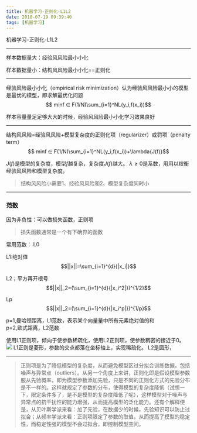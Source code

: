 ```yaml
---
title: 机器学习-正则化-L1L2
date: 2018-07-19 09:39:40
tags: [机器学习]
---
```


机器学习-正则化-L1L2

<!--more-->


---
样本数据量大：经验⻛风险最⼩小化

样本数据量小：结构⻛风险最⼩小化==正则化

---

经验风险最⼩小化（empirical risk minimization）认为经验⻛风险最⼩小的模型是最优的模型，即求解最优化问题
$$ minf ∈ F(1/N)\sum_{i=1}^NL(y_i,f(x_i))$$

样本容量量⾜足够⼤大的时候，经验⻛风险最⼩小化学习效果良好

---
结构⻛风险=经验⻛风险+模型复杂度的正则化项（regularizer）或罚项（penalty term）
$$ minf ∈ F(1/N)\sum_{i=1}^NL(y_i,f(x_i))+\lambda{J(f)}$$

$J(f)$是模型的复杂度，模型$f$越复杂，复杂度$J(f)$越大。
$\lambda ≥ 0$是系数，⽤用以权衡经验⻛风险和模型复杂度。
>结构⻛风险⼩需要1、经验⻛风险和2、模型复杂度同时⼩

---
### 范数
因为非负性：可以做损失函数，正则项
>损失函数通常是⼀个有下确界的函数

常用范数：
L0

L1:绝对值
$$||x||=\sum_{i=1}^{d}{|x_i|}$$

L2；平方再开根号
$$||x||_2=(\sum_{i=1}^{d}{|x_i^2|})^{1/2}$$

Lp
$$||x||_2=(\sum_{i=1}^{d}{|x_i^p|})^{1/p}$$

p=1,曼哈顿距离，L1范数，表示某个向量量中所有元素绝对值的和<br>
p=2,欧式距离，L2范数

使用L1正则项，倾向于使参数稀疏化，使用L2正则项，使参数稠密的接近于0。
![](http://p3qhnc0eg.bkt.clouddn.com/blog/img/L1L21.png)
L1正则是菱形，参数的交点都落在坐标轴上，实现稀疏化。
L2是圆形，

---

>正则项是为了降低模型的复杂度，从而避免模型区过分拟合训练数据，包括噪声与异常点（outliers）。从另一个角度上来讲，正则化即是假设模型参数服从先验概率，即为模型参数添加先验，只是不同的正则化方式的先验分布是不一样的。这样就规定了参数的分布，使得模型的复杂度降低（试想一下，限定条件多了，是不是模型的复杂度降低了呢），这样模型对于噪声与异常点的抗干扰性的能力增强，从而提高模型的泛化能力。还有个解释便是，从贝叶斯学派来看：加了先验，在数据少的时候，先验知识可以防止过拟合；从频率学派来看：正则项限定了参数的取值，从而提高了模型的稳定性，而稳定性强的模型不会过拟合，即控制模型空间。
